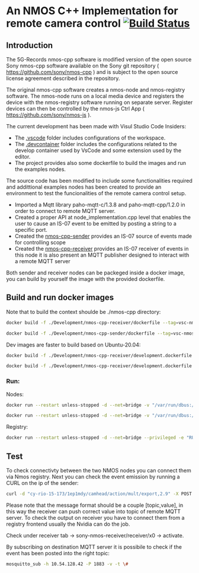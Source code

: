 # An NMOS C++ Implementation for remote camera control [![Build Status](https://github.com/desimetallica/nmos-cpp/workflows/build-test/badge.svg)][build-test]
[build-test]: https://github.com/desimetallica/nmos-cpp/actions?query=workflow%3Abuild-test

## Introduction

The 5G-Records nmos-cpp software is modified version of the open source Sony nmos-cpp software available on the Sony git repository ( https://github.com/sony/nmos-cpp ) and is subject to the open source license agreement described in the repository.

The original nmos-cpp software creates a nmos-node and nmos-registry software. The nmos-node runs on a local media device and registers the device with the nmos-registry software running on separate server. Register devices can then be controlled by the nmos-js Ctrl App ( https://github.com/sony/nmos-js ).

The current development has been made with Visul Studio Code Insiders:

- The [.vscode](.vscode) folder includes configurations of the workspace.
- The [.devcontainer](.devcontainer) folder includes the configurations related to the develop container used by VsCode and some extension used by the editor.
- The project provides also some dockerfile to build the images and run the examples nodes.

The source code has been modified to include some functionalities required and addittional examples nodes has been created to provide an environment to test the funcionalities of the remote camera control setup.

- Imported a Mqtt library paho-mqtt-c/1.3.8 and paho-mqtt-cpp/1.2.0 in order to connect to remote MQTT server.
- Created a proper API at node_implementation.cpp level that enables the user to cause an IS-07 event to be emitted by posting a string to a specific port.
- Created the [nmos-cpp-sender](/Development/nmos-cpp-sender/node_implementation.cpp) provides an IS-07 source of events made for controlling scope
- Created the [nmos-cpp-receiver](/Development/nmos-cpp-receiver/node_implementation.cpp) provides an IS-07 receiver of events in this node it is also present an MQTT publisher designed to interact with a remote MQTT server

Both sender and receiver nodes can be packeged inside a docker image, you can build by yourself the image with the provided dockerfile.

## Build and run docker images

Note that to build the context shoulde be ./nmos-cpp directory:

```bash
docker build -f ./Development/nmos-cpp-receiver/dockerfile --tag=vsc-nmos-cpp-receiver:cameraControl .
```  

```bash
docker build -f ./Development/nmos-cpp-sender/dockerfile --tag=vsc-nmos-cpp-sender:cameraControl .
```  

Dev images are faster to build based on Ubuntu-20.04:

```bash 
docker build -f ./Development/nmos-cpp-receiver/development.dockerfile --tag=nmos-cpp-camera-control:receiver-dev .
```  

```bash 
docker build -f ./Development/nmos-cpp-receiver/development.dockerfile --tag=nmos-cpp-camera-control:receiver-dev . 
```  

### Run:
Nodes:
```bash
docker run --restart unless-stopped -d --net=bridge -v "/var/run/dbus:/var/run/dbus" -v "/var/run/avahi-daemon/socket:/var/run/avahi-daemon/socket" -v "./nmos-cpp/Development/nmos-cpp-receiver/receiver.json:/workspace/nmos-cpp/build/node.json" --privileged --name=nmos-cpp-receiver vsc-nmos-cpp-receiver:cameraControl
```

```bash
docker run --restart unless-stopped -d --net=bridge -v "/var/run/dbus:/var/run/dbus" -v "/var/run/avahi-daemon/socket:/var/run/avahi-daemon/socket" -v "./nmos-cpp/Development/nmos-cpp-sender/sender.json:/workspace/nmos-cpp/build/node.json" --privileged --name=nmos-cpp-sender vsc-nmos-cpp-seder:cameraControl
```

Registry:
```bash
docker run --restart unless-stopped -d --net=bridge --privileged -e "RUN_NODE=FALSE" -v "./nmos-cpp/Development/nmos-cpp-registry/registry.json:/home/registry.json" -p 8080:8080 -p 8081:8081 --name docker-easy-nmos-registry rhastie/nmos-cpp:latest
```


## Test
To check connectivty between the two NMOS nodes you can connect them via Nmos registry. Next you can check the event emission by running a CURL on the ip of the sender:

```bash
curl -d "cy-rio-15-173/1ep1mdy/camhead/action/mult/export,2.9" -X POST http://172.17.0.2:9999/control
```
Please note that the message format should be a couple [topic,value], in this way the receiver can push correct value into topic of remote MQTT server. To check the output on receiver you have to connect them from a registry frontend usually the Nvidia can do the job. 

Check under receiver tab -> sony-nmos-receiver/receiver/x0 -> activate.

By subscribing on destination MQTT server it is possibile to check if the event has been posted into the right topic:

```bash
mosquitto_sub -h 10.54.128.42 -P 1883 -v -t \#
```
